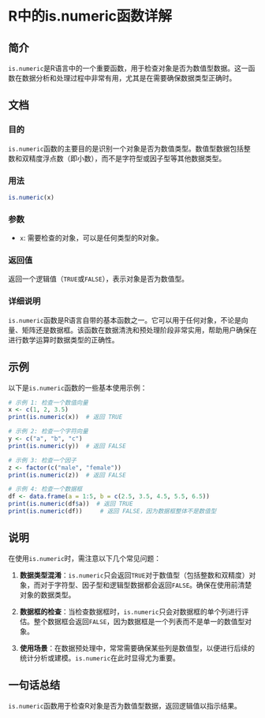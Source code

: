 <!--
Meta Description: # R中的is.numeric函数详解 ## 简介 `is.numeric`是R语言中的一个重要函数，用于检查对象是否为数值型数据。这一函数在数据分析和处理过程中非常有用，尤其是在需要确保数据类型正确时。 ## 文档 ### 目的 `is.numeric`函数的主要目的是识别一个对象是否为数值类型。...
Meta Keywords: numeric, false, print, true, r中的is
-->

# R中的is.numeric函数详解

## 简介
`is.numeric`是R语言中的一个重要函数，用于检查对象是否为数值型数据。这一函数在数据分析和处理过程中非常有用，尤其是在需要确保数据类型正确时。

## 文档
### 目的
`is.numeric`函数的主要目的是识别一个对象是否为数值类型。数值型数据包括整数和双精度浮点数（即小数），而不是字符型或因子型等其他数据类型。

### 用法
```R
is.numeric(x)
```

### 参数
- `x`: 需要检查的对象，可以是任何类型的R对象。

### 返回值
返回一个逻辑值（`TRUE`或`FALSE`），表示对象是否为数值型。

### 详细说明
`is.numeric`函数是R语言自带的基本函数之一。它可以用于任何对象，不论是向量、矩阵还是数据框。该函数在数据清洗和预处理阶段非常实用，帮助用户确保在进行数学运算时数据类型的正确性。

## 示例
以下是`is.numeric`函数的一些基本使用示例：

```R
# 示例 1: 检查一个数值向量
x <- c(1, 2, 3.5)
print(is.numeric(x))  # 返回 TRUE

# 示例 2: 检查一个字符向量
y <- c("a", "b", "c")
print(is.numeric(y))  # 返回 FALSE

# 示例 3: 检查一个因子
z <- factor(c("male", "female"))
print(is.numeric(z))  # 返回 FALSE

# 示例 4: 检查一个数据框
df <- data.frame(a = 1:5, b = c(2.5, 3.5, 4.5, 5.5, 6.5))
print(is.numeric(df$a))  # 返回 TRUE
print(is.numeric(df))     # 返回 FALSE，因为数据框整体不是数值型
```

## 说明
在使用`is.numeric`时，需注意以下几个常见问题：

1. **数据类型混淆**：`is.numeric`只会返回`TRUE`对于数值型（包括整数和双精度）对象，而对于字符型、因子型和逻辑型数据都会返回`FALSE`。确保在使用前清楚对象的数据类型。
   
2. **数据框的检查**：当检查数据框时，`is.numeric`只会对数据框的单个列进行评估。整个数据框会返回`FALSE`，因为数据框是一个列表而不是单一的数值型对象。

3. **使用场景**：在数据预处理中，常常需要确保某些列是数值型，以便进行后续的统计分析或建模。`is.numeric`在此时显得尤为重要。

## 一句话总结
`is.numeric`函数用于检查R对象是否为数值型数据，返回逻辑值以指示结果。